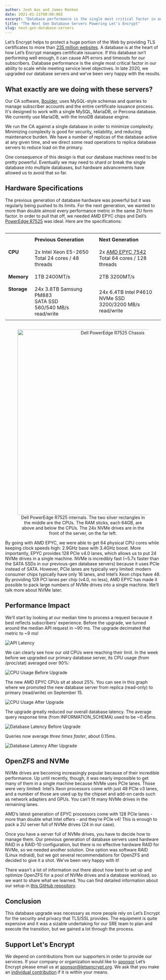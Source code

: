 ```yaml
---
author: Josh Aas and James Renken
date: 2021-01-21T00:00:00Z
excerpt: "Database performance is the single most critical factor in our ability to scale while meeting service level objectives. In late 2020, we upgraded our database servers and we’ve been very happy with the results."
title: "The Next Gen Database Servers Powering Let's Encrypt"
slug: next-gen-database-servers
---
```


Let’s Encrypt helps to protect a huge portion of the Web by providing TLS certificates to more than [235 million websites](/stats/). A database is at the heart of how Let’s Encrypt manages certificate issuance. If this database isn’t performing well enough, it can cause API errors and timeouts for our subscribers. Database performance is the single most critical factor in our ability to scale while meeting service level objectives. In late 2020, we upgraded our database servers and we’ve been very happy with the results.

## What exactly are we doing with these servers?

Our CA software, [Boulder](https://github.com/letsencrypt/boulder), uses MySQL-style schemas and queries to manage subscriber accounts and the entire certificate issuance process. It's designed to work with a single MySQL, MariaDB, or Percona database. We currently use MariaDB, with the InnoDB database engine.

We run the CA against a single database in order to minimize complexity. Minimizing complexity is good for security, reliability, and reducing maintenance burden. We have a number of replicas of the database active at any given time, and we direct some read operations to replica database servers to reduce load on the primary.

One consequence of this design is that our database machines need to be pretty powerful. Eventually we may need to shard or break the single database into multiple databases, but hardware advancements have allowed us to avoid that so far.

## Hardware Specifications

The previous generation of database hardware was powerful but it was regularly being pushed to its limits. For the next generation, we wanted to more than double almost every performance metric in the same 2U form factor. In order to pull that off, we needed AMD EPYC chips and Dell’s [PowerEdge R7525](https://www.dell.com/en-us/work/shop/cty/pdp/spd/poweredge-r7525/) was ideal. Here are the specifications:

<div style="display: flex; flex-direction: column; align-items: center">
<table>
	<tr>
		<td style="padding: 10px;"></td>
		<td style="padding: 10px;"><b>Previous Generation</b></td>
		<td style="padding: 10px;"><b>Next Generation</b></td>
	</tr>
	<tr>
		<td style="padding: 10px; vertical-align: top;"><b>CPU</b></td>
		<td style="padding: 10px;">2x Intel Xeon E5-2650<br>Total 24 cores / 48 threads</td>
		<td style="padding: 10px;">2x <a href="https://www.amd.com/en/products/cpu/amd-epyc-7452">AMD EPYC 7542</a><br>Total 64 cores / 128 threads
</td>
	</tr>
	<tr>
		<td style="padding: 10px; vertical-align: top;"><b>Memory</b></td>
		<td style="padding: 10px;">1TB 2400MT/s</td>
		<td style="padding: 10px;">2TB 3200MT/s</td>
	</tr>
	<tr>
		<td style="padding: 10px; vertical-align: top;"><b>Storage</b></td>
		<td style="padding: 10px;">24x 3.8TB Samsung PM883<br>SATA SSD<br>560/540 MB/s read/write</td>
		<td style="padding: 10px;">24x 6.4TB Intel P4610<br>NVMe SSD<br>3200/3200 MB/s read/write</td>
	</tr>
</table>
</div>

<figure style="display: flex; flex-direction: column; align-items: center; text-align: center">
<img src="/images/2021.01.21-next-gen-db-chassis.jpg" width="600" alt="Dell PowerEdge R7525 Chassis">
<figcaption>Dell PowerEdge R7525 internals. The two silver rectangles in the middle are the CPUs. The RAM sticks, each 64GB, are above and below the CPUs. The 24x NVMe drives are in the front of the server, on the far left.</figcaption>
</figure>

By going with AMD EPYC, we were able to get 64 physical CPU cores while keeping clock speeds high: 2.9GHz base with 3.4GHz boost. More importantly, EPYC provides 128 PCIe v4.0 lanes, which allows us to put 24 NVMe drives in a single machine. NVMe is incredibly fast (\~5.7x faster than the SATA SSDs in our previous-gen database servers) because it uses PCIe instead of SATA. However, PCIe lanes are typically very limited: modern consumer chips typically have only 16 lanes, and Intel’s Xeon chips have 48. By providing 128 PCI lanes per chip (v4.0, no less), AMD EPYC has made it possible to pack large numbers of NVMe drives into a single machine. We’ll talk more about NVMe later.

## Performance Impact

We’ll start by looking at our median time to process a request because it best reflects subscribers’ experience. Before the upgrade, we turned around the median API request in \~90 ms. The upgrade decimated that metric to \~9 ms!

<p class="text-center"><img src="/images/2021.01.21-next-gen-db-api-latency.png" alt="API Latency"></p>

We can clearly see how our old CPUs were reaching their limit. In the week before we upgraded our primary database server, its CPU usage (from /proc/stat) averaged over 90%:

<p class="text-center"><img src="/images/2021.01.21-next-gen-db-cpu-before.png" alt="CPU Usage Before Upgrade"></p>

The new AMD EPYC CPUs sit at about 25%. You can see in this graph where we promoted the new database server from replica (read-only) to primary (read/write) on September 15.

<p class="text-center"><img src="/images/2021.01.21-next-gen-db-cpu-after.png" alt="CPU Usage After Upgrade"></p>

The upgrade greatly reduced our overall database latency. The average query response time (from INFORMATION_SCHEMA) used to be \~0.45ms.

<p class="text-center"><img src="/images/2021.01.21-next-gen-db-db-latency-before.png" alt="Database Latency Before Upgrade"></p>

Queries now average *three times faster*, about 0.15ms.

<p class="text-center"><img src="/images/2021.01.21-next-gen-db-db-latency-after.png" alt="Database Latency After Upgrade"></p>

## OpenZFS and NVMe

NVMe drives are becoming increasingly popular because of their incredible performance. Up until recently, though, it was nearly impossible to get many of them in a single machine because NVMe uses PCIe lanes. Those were very limited: Intel’s Xeon processors come with just 48 PCIe v3 lanes, and a number of those are used up by the chipset and add-on cards such as network adapters and GPUs. You can’t fit many NVMe drives in the remaining lanes.

AMD’s latest generation of EPYC processors come with 128 PCIe lanes - more than double what Intel offers - and they’re PCIe v4! This is enough to pack a 2U server full of NVMe drives (24 in our case).

Once you have a server full of NVMe drives, you have to decide how to manage them. Our previous generation of database servers used hardware RAID in a RAID-10 configuration, but there is no effective hardware RAID for NVMe, so we needed another solution. One option was software RAID (Linux mdraid), but we got several recommendations for OpenZFS and decided to give it a shot. We’ve been very happy with it!

There wasn’t a lot of information out there about how best to set up and optimize OpenZFS for a pool of NVMe drives and a database workload, so we want to share what we learned. You can find detailed information about our setup in [this GitHub repository](https://github.com/letsencrypt/openzfs-nvme-databases).

## Conclusion

This database upgrade was necessary as more people rely on Let’s Encrypt for the security and privacy that TLS/SSL provides. The equipment is quite expensive and it was a sizable undertaking for our SRE team to plan and execute the transition, but we gained a lot through the process.

## Support Let's Encrypt

We depend on contributions from our supporters in order to provide our services. If your company or organization would like to [sponsor](/become-a-sponsor/) Let’s Encrypt please email us at [sponsor@letsencrypt.org](mailto:sponsor@letsencrypt.org). We ask that you make an [individual contribution](/donate/) if it is within your means.
